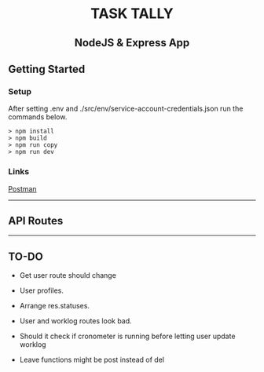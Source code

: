 
<div>
<h1 align="center"> TASK TALLY </h1>
<h2 align="center"> NodeJS & Express App </h2>
</div>

## Getting Started

### Setup
After setting .env and ./src/env/service-account-credentials.json run the commands below.

``` console
> npm install
> npm build
> npm run copy
> npm run dev
```

### Links

[Postman](https://www.postman.com/supply-operator-41990931/workspace/hekimacademy/collection/25530300-84c4cfdc-ccde-497c-8b4c-ae59ff99328f)

---
## API Routes
---
## TO-DO
* Get user route should change
* User profiles.
* Arrange res.statuses.
* User and worklog routes look bad.

* Should it check if cronometer is running before letting user update worklog 
* Leave functions might be post instead of del
